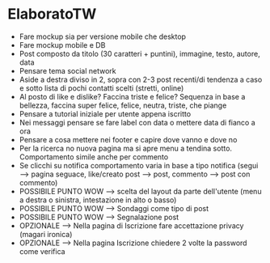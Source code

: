 # ElaboratoTW
- Fare mockup sia per versione mobile che desktop
- Fare mockup mobile e DB
- Post composto da titolo (30 caratteri + puntini), immagine, testo, autore, data
- Pensare tema social network
- Aside a destra diviso in 2, sopra con 2-3 post recenti/di tendenza a caso e sotto lista di pochi contatti scelti (stretti, online)
- Al posto di like e dislike? Faccina triste e felice? Sequenza in base a bellezza, faccina super felice, felice, neutra, triste, che piange
- Pensare a tutorial iniziale per utente appena iscritto
- Nei messaggi pensare se fare label con data o mettere data di fianco a ora
- Pensare a cosa mettere nei footer e capire dove vanno e dove no
- Per la ricerca no nuova pagina ma si apre menu a tendina sotto. Comportamento simile anche per commento
- Se clicchi su notifica comportamento varia in base a tipo notifica (segui --> pagina seguace, like/creato post --> post, commento --> post con commento)
- POSSIBILE PUNTO WOW --> scelta del layout da parte dell'utente (menu a destra o sinistra, intestazione in alto o basso)
- POSSIBILE PUNTO WOW --> Sondaggi come tipo di post
- POSSIBILE PUNTO WOW --> Segnalazione post
- OPZIONALE --> Nella pagina di Iscrizione fare accettazione privacy (magari ironica)
- OPZIONALE --> Nella pagina Iscrizione chiedere 2 volte la password come verifica

